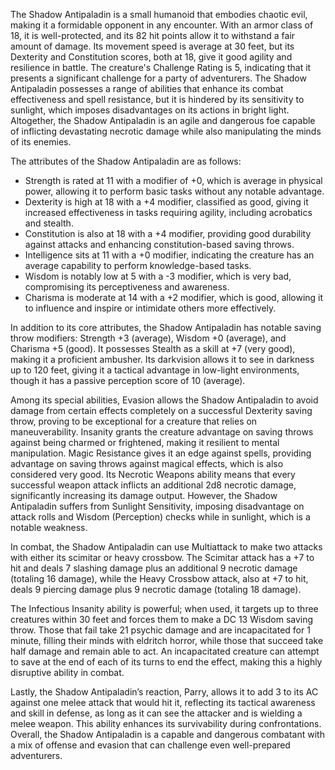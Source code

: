 The Shadow Antipaladin is a small humanoid that embodies chaotic evil, making it a formidable opponent in any encounter. With an armor class of 18, it is well-protected, and its 82 hit points allow it to withstand a fair amount of damage. Its movement speed is average at 30 feet, but its Dexterity and Constitution scores, both at 18, give it good agility and resilience in battle. The creature's Challenge Rating is 5, indicating that it presents a significant challenge for a party of adventurers. The Shadow Antipaladin possesses a range of abilities that enhance its combat effectiveness and spell resistance, but it is hindered by its sensitivity to sunlight, which imposes disadvantages on its actions in bright light. Altogether, the Shadow Antipaladin is an agile and dangerous foe capable of inflicting devastating necrotic damage while also manipulating the minds of its enemies.

The attributes of the Shadow Antipaladin are as follows: 
- Strength is rated at 11 with a modifier of +0, which is average in physical power, allowing it to perform basic tasks without any notable advantage.
- Dexterity is high at 18 with a +4 modifier, classified as good, giving it increased effectiveness in tasks requiring agility, including acrobatics and stealth.
- Constitution is also at 18 with a +4 modifier, providing good durability against attacks and enhancing constitution-based saving throws.
- Intelligence sits at 11 with a +0 modifier, indicating the creature has an average capability to perform knowledge-based tasks.
- Wisdom is notably low at 5 with a -3 modifier, which is very bad, compromising its perceptiveness and awareness.
- Charisma is moderate at 14 with a +2 modifier, which is good, allowing it to influence and inspire or intimidate others more effectively.

In addition to its core attributes, the Shadow Antipaladin has notable saving throw modifiers: Strength +3 (average), Wisdom +0 (average), and Charisma +5 (good). It possesses Stealth as a skill at +7 (very good), making it a proficient ambusher. Its darkvision allows it to see in darkness up to 120 feet, giving it a tactical advantage in low-light environments, though it has a passive perception score of 10 (average).

Among its special abilities, Evasion allows the Shadow Antipaladin to avoid damage from certain effects completely on a successful Dexterity saving throw, proving to be exceptional for a creature that relies on maneuverability. Insanity grants the creature advantage on saving throws against being charmed or frightened, making it resilient to mental manipulation. Magic Resistance gives it an edge against spells, providing advantage on saving throws against magical effects, which is also considered very good. Its Necrotic Weapons ability means that every successful weapon attack inflicts an additional 2d8 necrotic damage, significantly increasing its damage output. However, the Shadow Antipaladin suffers from Sunlight Sensitivity, imposing disadvantage on attack rolls and Wisdom (Perception) checks while in sunlight, which is a notable weakness.

In combat, the Shadow Antipaladin can use Multiattack to make two attacks with either its scimitar or heavy crossbow. The Scimitar attack has a +7 to hit and deals 7 slashing damage plus an additional 9 necrotic damage (totaling 16 damage), while the Heavy Crossbow attack, also at +7 to hit, deals 9 piercing damage plus 9 necrotic damage (totaling 18 damage). 

The Infectious Insanity ability is powerful; when used, it targets up to three creatures within 30 feet and forces them to make a DC 13 Wisdom saving throw. Those that fail take 21 psychic damage and are incapacitated for 1 minute, filling their minds with eldritch horror, while those that succeed take half damage and remain able to act. An incapacitated creature can attempt to save at the end of each of its turns to end the effect, making this a highly disruptive ability in combat.

Lastly, the Shadow Antipaladin’s reaction, Parry, allows it to add 3 to its AC against one melee attack that would hit it, reflecting its tactical awareness and skill in defense, as long as it can see the attacker and is wielding a melee weapon. This ability enhances its survivability during confrontations. Overall, the Shadow Antipaladin is a capable and dangerous combatant with a mix of offense and evasion that can challenge even well-prepared adventurers.